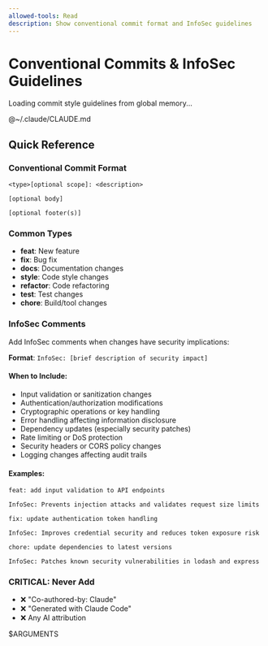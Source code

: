 ```yaml
---
allowed-tools: Read
description: Show conventional commit format and InfoSec guidelines
---
```


# Conventional Commits & InfoSec Guidelines

Loading commit style guidelines from global memory...

@~/.claude/CLAUDE.md

## Quick Reference

### Conventional Commit Format
```
<type>[optional scope]: <description>

[optional body]

[optional footer(s)]
```

### Common Types
- **feat**: New feature
- **fix**: Bug fix
- **docs**: Documentation changes
- **style**: Code style changes
- **refactor**: Code refactoring
- **test**: Test changes
- **chore**: Build/tool changes

### InfoSec Comments

Add InfoSec comments when changes have security implications:

**Format**: `InfoSec: [brief description of security impact]`

#### When to Include:
- Input validation or sanitization changes
- Authentication/authorization modifications
- Cryptographic operations or key handling
- Error handling affecting information disclosure
- Dependency updates (especially security patches)
- Rate limiting or DoS protection
- Security headers or CORS policy changes
- Logging changes affecting audit trails

#### Examples:
```
feat: add input validation to API endpoints

InfoSec: Prevents injection attacks and validates request size limits
```

```
fix: update authentication token handling

InfoSec: Improves credential security and reduces token exposure risk
```

```
chore: update dependencies to latest versions

InfoSec: Patches known security vulnerabilities in lodash and express
```

### CRITICAL: Never Add
- ❌ "Co-authored-by: Claude"
- ❌ "Generated with Claude Code"
- ❌ Any AI attribution

$ARGUMENTS